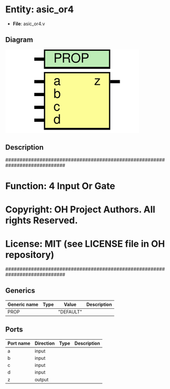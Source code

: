 # Entity: asic_or4

- **File**: asic_or4.v
## Diagram

![Diagram](asic_or4.svg "Diagram")
## Description

#############################################################################
# Function: 4 Input Or Gate                                                 #
# Copyright: OH Project Authors. All rights Reserved.                       #
# License:  MIT (see LICENSE file in OH repository)                         #
#############################################################################

## Generics

| Generic name | Type | Value     | Description |
| ------------ | ---- | --------- | ----------- |
| PROP         |      | "DEFAULT" |             |
## Ports

| Port name | Direction | Type | Description |
| --------- | --------- | ---- | ----------- |
| a         | input     |      |             |
| b         | input     |      |             |
| c         | input     |      |             |
| d         | input     |      |             |
| z         | output    |      |             |
